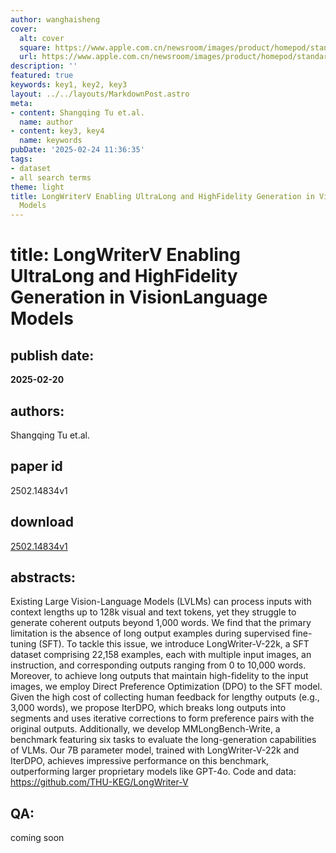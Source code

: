 ```yaml
---
author: wanghaisheng
cover:
  alt: cover
  square: https://www.apple.com.cn/newsroom/images/product/homepod/standard/Apple-HomePod-hero-230118_big.jpg.large_2x.jpg
  url: https://www.apple.com.cn/newsroom/images/product/homepod/standard/Apple-HomePod-hero-230118_big.jpg.large_2x.jpg
description: ''
featured: true
keywords: key1, key2, key3
layout: ../../layouts/MarkdownPost.astro
meta:
- content: Shangqing Tu et.al.
  name: author
- content: key3, key4
  name: keywords
pubDate: '2025-02-24 11:36:35'
tags:
- dataset
- all search terms
theme: light
title: LongWriterV Enabling UltraLong and HighFidelity Generation in VisionLanguage
  Models
---
```


# title: LongWriterV Enabling UltraLong and HighFidelity Generation in VisionLanguage Models 
## publish date: 
**2025-02-20** 
## authors: 
  Shangqing Tu et.al. 
## paper id
2502.14834v1
## download
[2502.14834v1](http://arxiv.org/abs/2502.14834v1)
## abstracts:
Existing Large Vision-Language Models (LVLMs) can process inputs with context lengths up to 128k visual and text tokens, yet they struggle to generate coherent outputs beyond 1,000 words. We find that the primary limitation is the absence of long output examples during supervised fine-tuning (SFT). To tackle this issue, we introduce LongWriter-V-22k, a SFT dataset comprising 22,158 examples, each with multiple input images, an instruction, and corresponding outputs ranging from 0 to 10,000 words. Moreover, to achieve long outputs that maintain high-fidelity to the input images, we employ Direct Preference Optimization (DPO) to the SFT model. Given the high cost of collecting human feedback for lengthy outputs (e.g., 3,000 words), we propose IterDPO, which breaks long outputs into segments and uses iterative corrections to form preference pairs with the original outputs. Additionally, we develop MMLongBench-Write, a benchmark featuring six tasks to evaluate the long-generation capabilities of VLMs. Our 7B parameter model, trained with LongWriter-V-22k and IterDPO, achieves impressive performance on this benchmark, outperforming larger proprietary models like GPT-4o. Code and data: https://github.com/THU-KEG/LongWriter-V
## QA:
coming soon
